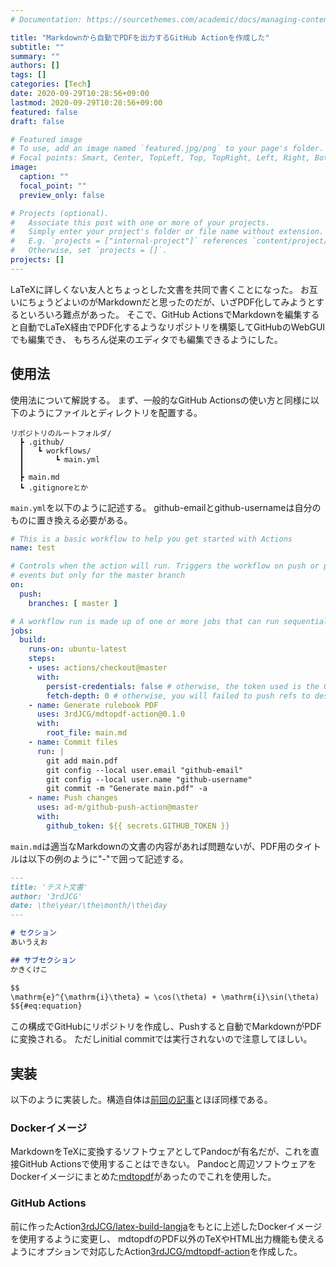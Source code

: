 ```yaml
---
# Documentation: https://sourcethemes.com/academic/docs/managing-content/

title: "Markdownから自動でPDFを出力するGitHub Actionを作成した"
subtitle: ""
summary: ""
authors: []
tags: []
categories: [Tech]
date: 2020-09-29T10:28:56+09:00
lastmod: 2020-09-29T10:28:56+09:00
featured: false
draft: false

# Featured image
# To use, add an image named `featured.jpg/png` to your page's folder.
# Focal points: Smart, Center, TopLeft, Top, TopRight, Left, Right, BottomLeft, Bottom, BottomRight.
image:
  caption: ""
  focal_point: ""
  preview_only: false

# Projects (optional).
#   Associate this post with one or more of your projects.
#   Simply enter your project's folder or file name without extension.
#   E.g. `projects = ["internal-project"]` references `content/project/deep-learning/index.md`.
#   Otherwise, set `projects = []`.
projects: []
---
```


LaTeXに詳しくない友人とちょっとした文書を共同で書くことになった。
お互いにちょうどよいのがMarkdownだと思ったのだが、いざPDF化してみようとするといろいろ難点があった。
そこで、GitHub ActionsでMarkdownを編集すると自動でLaTeX経由でPDF化するようなリポジトリを構築してGitHubのWebGUIでも編集でき、
もちろん従来のエディタでも編集できるようにした。

## 使用法
使用法について解説する。
まず、一般的なGitHub Actionsの使い方と同様に以下のようにファイルとディレクトリを配置する。
```
リポジトリのルートフォルダ/
  ┣ .github/
  ┃   ┗ workflows/
  ┃       ┗ main.yml
  ┃
  ┣ main.md
  ┗ .gitignoreとか
```

```main.yml```を以下のように記述する。
github-emailとgithub-usernameは自分のものに置き換える必要がある。
```yaml
# This is a basic workflow to help you get started with Actions
name: test

# Controls when the action will run. Triggers the workflow on push or pull request
# events but only for the master branch
on:
  push:
    branches: [ master ]

# A workflow run is made up of one or more jobs that can run sequentially or in parallel
jobs:
  build:
    runs-on: ubuntu-latest
    steps:
    - uses: actions/checkout@master
      with:
        persist-credentials: false # otherwise, the token used is the GITHUB_TOKEN, instead of your personal token
        fetch-depth: 0 # otherwise, you will failed to push refs to dest repo
    - name: Generate rulebook PDF
      uses: 3rdJCG/mdtopdf-action@0.1.0
      with:
        root_file: main.md
    - name: Commit files
      run: |
        git add main.pdf
        git config --local user.email "github-email"
        git config --local user.name "github-username"
        git commit -m "Generate main.pdf" -a
    - name: Push changes
      uses: ad-m/github-push-action@master
      with:
        github_token: ${{ secrets.GITHUB_TOKEN }}
```

```main.md```は適当なMarkdownの文書の内容があれば問題ないが、PDF用のタイトルは以下の例のように"-"で囲って記述する。
```markdown
---
title: 'テスト文書'
author: '3rdJCG'
date: \the\year/\the\month/\the\day
---

# セクション
あいうえお

## サブセクション
かきくけこ

$$
\mathrm{e}^{\mathrm{i}\theta} = \cos(\theta) + \mathrm{i}\sin(\theta)
$${#eq:equation}
```

この構成でGitHubにリポジトリを作成し、Pushすると自動でMarkdownがPDFに変換される。
ただしinitial commitでは実行されないので注意してほしい。

## 実装
以下のように実装した。構造自体は[前回の記事](https://3rdjcg.dev/post/latex-github-action/)とほぼ同様である。

### Dockerイメージ
MarkdownをTeXに変換するソフトウェアとしてPandocが有名だが、これを直接GitHub Actionsで使用することはできない。
Pandocと周辺ソフトウェアをDockerイメージにまとめた[mdtopdf](https://github.com/p1ass/mdtopdf)があったのでこれを使用した。

### GitHub Actions
前に作ったAction[3rdJCG/latex-build-langja](https://github.com/3rdJCG/latex-build-langja)をもとに上述したDockerイメージを使用するように変更し、
mdtopdfのPDF以外のTeXやHTML出力機能も使えるようにオプションで対応したAction[3rdJCG/mdtopdf-action](https://github.com/3rdJCG/mdtopdf-action)を作成した。
